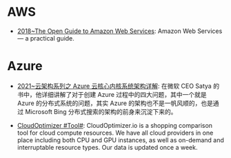# AWS

- [2018~The Open Guide to Amazon Web Services](https://github.com/open-guides/og-aws): Amazon Web Services — a practical guide.

# Azure

- [2021~云架构系列之 Azure 云核心内核系统架构详解](https://mp.weixin.qq.com/s/9Hg9Y_bVNPXudpAKn86Gdw): 在微软 CEO Satya 的书中，他详细讲解了对于创建 Azure 过程中的四大问题，其中一个就是 Azure 的分布式系统的问题，其实 Azure 的架构也不是一帆风顺的，也是通过 Microsoft Bing 分布式搜索的架构的前身来沉淀下来的。

- [CloudOptimizer #Tool#](https://cloudoptimizer.io/): CloudOptimizer.io is a shopping comparison tool for cloud compute resources. We have all cloud providers in one place including both CPU and GPU instances, as well as on-demand and interruptable resource types. Our data is updated once a week.
